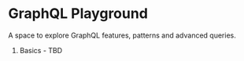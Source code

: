 # GraphQL Playground
A space to explore GraphQL features, patterns and advanced queries.

1. Basics - TBD